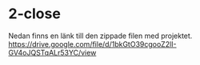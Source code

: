 # 2-close
Nedan finns en länk till den zippade filen med projektet.
https://drive.google.com/file/d/1bkGtO39cgooZ2lI-GV4oJQSTqALr53YC/view
